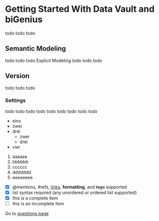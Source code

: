 # Getting Started With Data Vault and biGenius
todo todo todo
## Semantic Modeling
todo todo todo
Explicit Modeling
todo todo todo
## Version
todo todo todo
### Settings
todo todo todo
todo todo todo
todo todo todo
- eins
- zwei
- drei
  - zwei
  - drei
- vier
  
1. aaaaaa
  1. bbbbbb
  1. cccccc
  1. ddddddd
   1. eeeeeeee

- [x] @mentions, #refs, [links](), **formatting**, and <del>tags</del> supported
- [x] list syntax required (any unordered or ordered list supported)
- [x] this is a complete item
- [ ] this is an incomplete item

Go to [questions page](questions)
